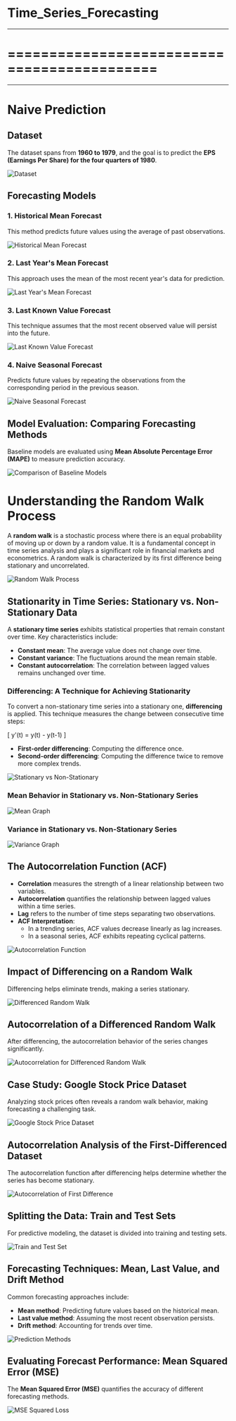 # Time_Series_Forecasting

---
# ============================================
***

# Naive Prediction

## Dataset
The dataset spans from **1960 to 1979**, and the goal is to predict the **EPS (Earnings Per Share) for the four quarters of 1980**.

![Dataset](Naive_Forecasting/ts1.png)

## Forecasting Models
### 1. Historical Mean Forecast
This method predicts future values using the average of past observations.

![Historical Mean Forecast](Naive_Forecasting/ts2.png)

### 2. Last Year's Mean Forecast
This approach uses the mean of the most recent year's data for prediction.

![Last Year's Mean Forecast](Naive_Forecasting/ts3.png)

### 3. Last Known Value Forecast
This technique assumes that the most recent observed value will persist into the future.

![Last Known Value Forecast](Naive_Forecasting/ts4.png)

### 4. Naive Seasonal Forecast
Predicts future values by repeating the observations from the corresponding period in the previous season.

![Naive Seasonal Forecast](Naive_Forecasting/ts5.png)

## Model Evaluation: Comparing Forecasting Methods
Baseline models are evaluated using **Mean Absolute Percentage Error (MAPE)** to measure prediction accuracy.

![Comparison of Baseline Models](Naive_Forecasting/ts6.png)



# Understanding the Random Walk Process

A **random walk** is a stochastic process where there is an equal probability of moving up or down by a random value. It is a fundamental concept in time series analysis and plays a significant role in financial markets and econometrics. A random walk is characterized by its first difference being stationary and uncorrelated.

![Random Walk Process](Random_Walk/ts1.png)

## Stationarity in Time Series: Stationary vs. Non-Stationary Data
A **stationary time series** exhibits statistical properties that remain constant over time. Key characteristics include:
- **Constant mean**: The average value does not change over time.
- **Constant variance**: The fluctuations around the mean remain stable.
- **Constant autocorrelation**: The correlation between lagged values remains unchanged over time.

### Differencing: A Technique for Achieving Stationarity
To convert a non-stationary time series into a stationary one, **differencing** is applied. This technique measures the change between consecutive time steps:

\[ y'(t) = y(t) - y(t-1) \]

- **First-order differencing**: Computing the difference once.
- **Second-order differencing**: Computing the difference twice to remove more complex trends.

![Stationary vs Non-Stationary](Random_Walk/ts2.png)

### Mean Behavior in Stationary vs. Non-Stationary Series
![Mean Graph](Random_Walk/ts3.png)

### Variance in Stationary vs. Non-Stationary Series
![Variance Graph](Random_Walk/ts4.png)

## The Autocorrelation Function (ACF)
- **Correlation** measures the strength of a linear relationship between two variables.
- **Autocorrelation** quantifies the relationship between lagged values within a time series.
- **Lag** refers to the number of time steps separating two observations.
- **ACF Interpretation**:
  - In a trending series, ACF values decrease linearly as lag increases.
  - In a seasonal series, ACF exhibits repeating cyclical patterns.

![Autocorrelation Function](Random_Walk/ts5.png)

## Impact of Differencing on a Random Walk
Differencing helps eliminate trends, making a series stationary.

![Differenced Random Walk](Random_Walk/ts6.png)

## Autocorrelation of a Differenced Random Walk
After differencing, the autocorrelation behavior of the series changes significantly.

![Autocorrelation for Differenced Random Walk](Random_Walk/ts7.png)

## Case Study: Google Stock Price Dataset
Analyzing stock prices often reveals a random walk behavior, making forecasting a challenging task.

![Google Stock Price Dataset](Random_Walk/ts8.png)

## Autocorrelation Analysis of the First-Differenced Dataset
The autocorrelation function after differencing helps determine whether the series has become stationary.

![Autocorrelation of First Difference](Random_Walk/ts9.png)

## Splitting the Data: Train and Test Sets
For predictive modeling, the dataset is divided into training and testing sets.

![Train and Test Set](Random_Walk/ts10.png)

## Forecasting Techniques: Mean, Last Value, and Drift Method
Common forecasting approaches include:
- **Mean method**: Predicting future values based on the historical mean.
- **Last value method**: Assuming the most recent observation persists.
- **Drift method**: Accounting for trends over time.

![Prediction Methods](Random_Walk/ts14.png)

## Evaluating Forecast Performance: Mean Squared Error (MSE)
The **Mean Squared Error (MSE)** quantifies the accuracy of different forecasting methods.

![MSE Squared Loss](Random_Walk/ts15.png)
